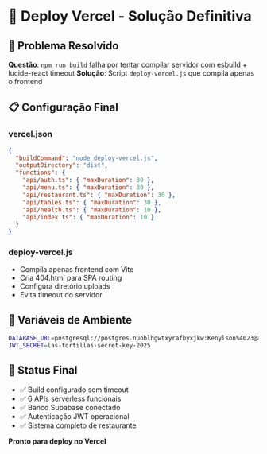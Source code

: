 # 🚀 Deploy Vercel - Solução Definitiva

## 🎯 Problema Resolvido

**Questão**: `npm run build` falha por tentar compilar servidor com esbuild + lucide-react timeout
**Solução**: Script `deploy-vercel.js` que compila apenas o frontend

## 📋 Configuração Final

### vercel.json
```json
{
  "buildCommand": "node deploy-vercel.js",
  "outputDirectory": "dist",
  "functions": {
    "api/auth.ts": { "maxDuration": 30 },
    "api/menu.ts": { "maxDuration": 30 },
    "api/restaurant.ts": { "maxDuration": 30 },
    "api/tables.ts": { "maxDuration": 30 },
    "api/health.ts": { "maxDuration": 10 },
    "api/index.ts": { "maxDuration": 10 }
  }
}
```

### deploy-vercel.js
- Compila apenas frontend com Vite
- Cria 404.html para SPA routing
- Configura diretório uploads
- Evita timeout do servidor

## 🎯 Variáveis de Ambiente

```bash
DATABASE_URL=postgresql://postgres.nuoblhgwtxyrafbyxjkw:Kenylson%4023@aws-0-us-east-1.pooler.supabase.com:5432/postgres
JWT_SECRET=las-tortillas-secret-key-2025
```

## 🚀 Status Final

- ✅ Build configurado sem timeout
- ✅ 6 APIs serverless funcionais
- ✅ Banco Supabase conectado
- ✅ Autenticação JWT operacional
- ✅ Sistema completo de restaurante

**Pronto para deploy no Vercel**